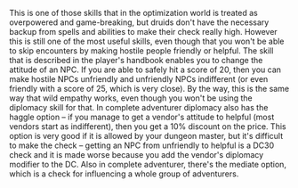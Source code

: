 This is one of those skills that in the optimization world is treated as overpowered and game-breaking, but druids don't have the necessary backup from spells and abilities to make their check really high. However this is still one of the most useful skills, even though that you won't be able to skip encounters by making hostile people friendly or helpful. The skill that is described in the player's handbook enables you to change the attitude of an NPC. If you are able to safely hit a score of 20, then you can make hostile NPCs unfriendly and unfriendly NPCs indifferent (or even friendly with a score of 25, which is very close). By the way, this is the same way that wild empathy works, even though you won't be using the diplomacy skill for that. In complete adventurer diplomacy also has the haggle option – if you manage to get a vendor's attitude to helpful (most vendors start as indifferent), then you get a 10% discount on the price. This option is very good if it is allowed by your dungeon master, but it's difficult to make the check – getting an NPC from unfriendly to helpful is a DC30 check and it is made worse because you add the vendor's diplomacy modifier to the DC. Also in complete adventurer, there's the mediate option, which is a check for influencing a whole group of adventurers.
